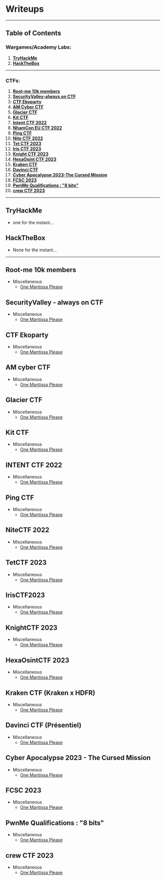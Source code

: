 # Writeups
* * *

## Table of Contents

### Wargames/Academy Labs:
1. **[TryHackMe](#tryhackme)**
2. **[HackTheBox](#hackthebox)**

* * *

### CTFs:
1. **[Root-me 10k members](#Root-me-10k-members)**
2. **[SecurityValley-always on CTF](#SecurityValley-always-on-CTF)**
3. **[CTF Ekoparty](#CTF-Ekoparty)**
4. **[AM Cyber CTF](#AM-Cyber-CTF)**
5. **[Glacier CTF](#Glacier-CTF)**
6. **[Kit CTF](#Kit-CTF)**
7. **[Intent CTF 2022](#Intent-CTF-2022)**
8. **[NhamCon EU CTF 2022](#NhamCon-EU-TF-2022)**
9. **[Ping CTF](#Ping-CTF)**
10. **[Nite CTF 2022](#Nite-CTF-2022)**
11. **[Tet CTF 2023](#Tet-CTF-2023)**
12. **[Iris CTF 2023](#Iris-CTF-2023)**
13. **[Knight CTF 2023](#Knight-CTF-2023)**
14. **[HexaOsint CTF 2023](#HexaOsint-CTF-2023)**
15. **[Kraken CTF](#Kraken-CTF)**
16. **[Davinci CTF](#Davinci-CTF)**
17. **[Cyber Apocalypse 2023-The Cursed Mission](#Cyber-Apocalypse-2023-The-Cursed-Mission)**
18. **[FCSC 2023](#FCSC-2023)**
19. **[PwnMe Qualifications : "8 bits"](#PwnMe-Qualifications-:-"8-bits")**
20. **[crew CTF 2023](#crew-CTF-2023)**

* * *

## TryHackMe
- one for the instant...
## HackTheBox
- None for the instant...

* * *

## Root-me 10k members
- Miscellaneous
	- [One Mantissa Please](https://siunam321.github.io/ctf/nahamconctf2022/Miscellaneous/One-Mantissa-Please/)


## SecurityValley - always on CTF
- Miscellaneous
	- [One Mantissa Please](https://siunam321.github.io/ctf/nahamconctf2022/Miscellaneous/One-Mantissa-Please/)


## CTF Ekoparty
- Miscellaneous
	- [One Mantissa Please](https://siunam321.github.io/ctf/nahamconctf2022/Miscellaneous/One-Mantissa-Please/)


## AM cyber CTF
- Miscellaneous
	- [One Mantissa Please](https://siunam321.github.io/ctf/nahamconctf2022/Miscellaneous/One-Mantissa-Please/)


## Glacier CTF
- Miscellaneous
	- [One Mantissa Please](https://siunam321.github.io/ctf/nahamconctf2022/Miscellaneous/One-Mantissa-Please/)


## Kit CTF
- Miscellaneous
	- [One Mantissa Please](https://siunam321.github.io/ctf/nahamconctf2022/Miscellaneous/One-Mantissa-Please/)


## INTENT CTF 2022
- Miscellaneous
	- [One Mantissa Please](https://siunam321.github.io/ctf/nahamconctf2022/Miscellaneous/One-Mantissa-Please/)


## Ping CTF
- Miscellaneous
	- [One Mantissa Please](https://siunam321.github.io/ctf/nahamconctf2022/Miscellaneous/One-Mantissa-Please/)


## NiteCTF 2022
- Miscellaneous
	- [One Mantissa Please](https://siunam321.github.io/ctf/nahamconctf2022/Miscellaneous/One-Mantissa-Please/)


## TetCTF 2023
- Miscellaneous
	- [One Mantissa Please](https://siunam321.github.io/ctf/nahamconctf2022/Miscellaneous/One-Mantissa-Please/)


## IrisCTF2023
- Miscellaneous
	- [One Mantissa Please](https://siunam321.github.io/ctf/nahamconctf2022/Miscellaneous/One-Mantissa-Please/)


## KnightCTF 2023
- Miscellaneous
	- [One Mantissa Please](https://siunam321.github.io/ctf/nahamconctf2022/Miscellaneous/One-Mantissa-Please/)


## HexaOsintCTF 2023
- Miscellaneous
	- [One Mantissa Please](https://siunam321.github.io/ctf/nahamconctf2022/Miscellaneous/One-Mantissa-Please/)


## Kraken CTF (Kraken x HDFR)
- Miscellaneous
	- [One Mantissa Please](https://siunam321.github.io/ctf/nahamconctf2022/Miscellaneous/One-Mantissa-Please/)


## Davinci CTF (Présentiel)
- Miscellaneous
	- [One Mantissa Please](https://siunam321.github.io/ctf/nahamconctf2022/Miscellaneous/One-Mantissa-Please/)


## Cyber Apocalypse 2023 - The Cursed Mission
- Miscellaneous
	- [One Mantissa Please](https://siunam321.github.io/ctf/nahamconctf2022/Miscellaneous/One-Mantissa-Please/)


## FCSC 2023
- Miscellaneous
	- [One Mantissa Please](https://siunam321.github.io/ctf/nahamconctf2022/Miscellaneous/One-Mantissa-Please/)


## PwnMe Qualifications : "8 bits"
- Miscellaneous
	- [One Mantissa Please](https://siunam321.github.io/ctf/nahamconctf2022/Miscellaneous/One-Mantissa-Please/)


## crew CTF 2023
- Miscellaneous
	- [One Mantissa Please](https://siunam321.github.io/ctf/nahamconctf2022/Miscellaneous/One-Mantissa-Please/)



